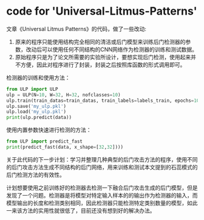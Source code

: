 # code for 'Universal-Litmus-Patterns'
文章《Universal Litmus Patterns》的代码，做了一些改动:
1. 原来的程序只能使用结构完全相同的清洁或后门模型来训练后门检测器的参数，改动后可以使用任何不同结构的CNN网络作为检测器的训练和测试数据。
2. 原始程序只是为了论文所需要的实验所设计，要想实现后门检测，使用起来并不方便，因此对程序进行了封装，封装之后按照库函数的形式调用即可。

检测器的训练和使用方法：
```python
from ULP import ULP
ulp = ULP(N=10, W=32, H=32, nofclasses=10)
ulp.train(train_datas=train_datas, train_labels=labels_train, epochs=100)
ulp.save('my_ulp.pkl')
ulp.load('my_ulp.pkl')
print(ulp.predict(data))
```
使用内置参数快速进行检测的方法：
```python
from ULP import predict_fast
print(predict_fast(data, x_shape=[32,32])))
```

关于此代码的下一步计划：学习并整理几种典型的后门攻击方法的程序，使用不同的后门攻击方法生成不同结构的后门网络，用来训练和测试本文提到的石蕊模式的后门检测方法的有效性。

计划想要使用之前训练好的检测器去检测一下融合后门攻击生成的后门模型，但是发现了一个问题。检测器是将模型对特定输入样本的的输出作为检测器的输入，而模型输出的长度和检测类别相同，因此检测器只能检测特定类别数量的模型，如此一来该方法的实用性就很低了，目前还没有想到好的解决办法。

